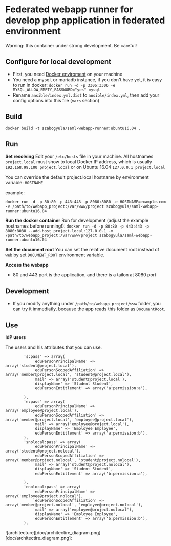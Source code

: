 Federated webapp runner for develop php application in federated environment
=============================================================================

Warning: this container under strong development. Be careful!

Configure for local development
--------------------------------

* First, you need [Docker enviroment](https://docker.com/toolbox) on your machine
* You need a mysql, or mariadb instance, if you don't have yet, it is easy to run in docker: `docker run -d -p 3306:3306 -e MYSQL_ALLOW_EMPTY_PASSWORD="yes" mysql`
* Rename `ansible/index.yml.dist` to `ansible/index.yml`, then add your config options into this file (`vars` section)


Build
-----

`docker build -t szabogyula/saml-webapp-runner:ubuntu16.04 .`

Run
---

__Set resolving__
 Edit your `/etc/hosts` file in your machine. All hostnames `project.local` must show to local Docker IP address, which is usually `192.168.99.100 project.local` or on Ubuntu 16.04 `127.0.0.1 project.local`

You can override the default project.local hostname by environment variable: `HOSTNAME`

example:

`docker run -d -p 80:80 -p 443:443 -p 8080:8080 -e HOSTNAME=example.com -v /path/to/webapp_project:/var/www/project szabogyula/saml-webapp-runner:ubuntu16.04`

__Run the docker container__
Run for development (adjust the example hostnames before running!): `docker run -d -p 80:80 -p 443:443 -p 8080:8080 --add-host project.local:127.0.0.1
 -v /path/to/webapp_project:/var/www/project szabogyula/saml-webapp-runner:ubuntu16.04
 `

__Set the document root__
You can set the relative document root instead of `web` by set `DOCUMENT_ROOT` environment variable.

__Access the webapp__
* 80 and 443 port is the application, and there is a tailon at 8080 port

 
Development
-----------

* If you modify anything under `/path/to/webapp_project/www` folder, you can try it immediatly, because the app reads this folder as `DocumentRoot`.


Use
---

__IdP users__

The users and his attributes that you can use.

```
        's:pass' => array(
            'eduPersonPrincipalName' => array('student@project.local'),
            'eduPersonScopedAffiliation' => array('member@project.local', 'student@project.local'),
            'mail' => array('student@project.local'),
            'displayName' => 'Student Student',
            'eduPersonEntitlement' => array('a:permission:a'),

        ),
        'e:pass' => array(
            'eduPersonPrincipalName' => array('employee@project.local'),
            'eduPersonScopedAffiliation' => array('member@project.local', 'employee@project.local'),
            'mail' => array('employee@project.local'),
            'displayName' => 'Employee Employee',
            'eduPersonEntitlement' => array('a:permission:b'),
        ),
        'snolocal:pass' => array(
            'eduPersonPrincipalName' => array('student@project.nolocal'),
            'eduPersonScopedAffiliation' => array('member@project.nolocal', 'student@project.nolocal'),
            'mail' => array('student@project.nolocal'),
            'displayName' => 'Student Student',
            'eduPersonEntitlement' => array('b:permission:a'),

        ),
        'enolocal:pass' => array(
            'eduPersonPrincipalName' => array('employee@project.nolocal'),
            'eduPersonScopedAffiliation' => array('member@project.nolocal', 'employee@project.nolocal'),
            'mail' => array('employee@project.nolocal'),
            'displayName' => 'Employee Employee',
            'eduPersonEntitlement' => array('b:permission:b'),
        ),
```


![architecture][doc/architectire_diagram.png]
[doc/architectire_diagram.png]: 
